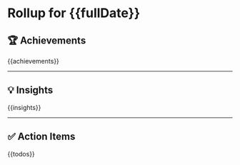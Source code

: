 # Rollup for {{fullDate}}

## 🏆 Achievements
{{achievements}}

---

## 💡 Insights
{{insights}}

---

## ✅ Action Items
{{todos}}